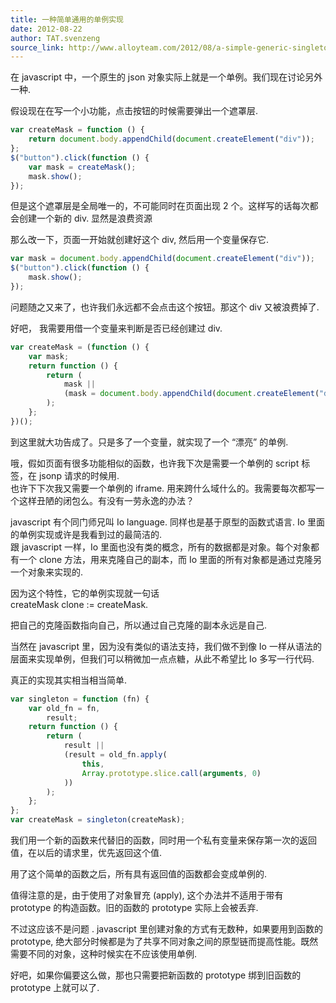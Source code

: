 ```yaml
---
title: 一种简单通用的单例实现
date: 2012-08-22
author: TAT.svenzeng
source_link: http://www.alloyteam.com/2012/08/a-simple-generic-singleton-implementation/
---
```


<!-- {% raw %} - for jekyll -->

在 javascript 中，一个原生的 json 对象实际上就是一个单例。我们现在讨论另外一种.

假设现在在写一个小功能，点击按钮的时候需要弹出一个遮罩层.

```javascript
var createMask = function () {
    return document.body.appendChild(document.createElement("div"));
};
$("button").click(function () {
    var mask = createMask();
    mask.show();
});
```

但是这个遮罩层是全局唯一的，不可能同时在页面出现 2 个。这样写的话每次都会创建一个新的 div. 显然是浪费资源

那么改一下，页面一开始就创建好这个 div, 然后用一个变量保存它.

```javascript
var mask = document.body.appendChild(document.createElement("div"));
$("button").click(function () {
    mask.show();
});
```

问题随之又来了，也许我们永远都不会点击这个按钮。那这个 div 又被浪费掉了.

好吧， 我需要用借一个变量来判断是否已经创建过 div.

```javascript
var createMask = (function () {
    var mask;
    return function () {
        return (
            mask ||
            (mask = document.body.appendChild(document.createElement("div")))
        );
    };
})();
```

到这里就大功告成了。只是多了一个变量，就实现了一个 “漂亮” 的单例.

哦，假如页面有很多功能相似的函数，也许我下次是需要一个单例的 script 标签，在 jsonp 请求的时候用.  
也许下下次我又需要一个单例的 iframe. 用来跨什么域什么的。我需要每次都写一个这样丑陋的闭包么。有没有一劳永逸的办法？

javascript 有个同门师兄叫 Io language. 同样也是基于原型的函数式语言. Io 里面的单例实现或许是我看到过的最简洁的.  
跟 javascript 一样，Io 里面也没有类的概念，所有的数据都是对象。每个对象都有一个 clone 方法，用来克隆自己的副本，而 Io 里面的所有对象都是通过克隆另一个对象来实现的.

因为这个特性，它的单例实现就一句话  
createMask clone := createMask.

把自己的克隆函数指向自己，所以通过自己克隆的副本永远是自己.

当然在 javascript 里，因为没有类似的语法支持，我们做不到像 Io 一样从语法的层面来实现单例，但我们可以稍微加一点点糖，从此不希望比 Io 多写一行代码.

真正的实现其实相当相当简单.

```javascript
var singleton = function (fn) {
    var old_fn = fn,
        result;
    return function () {
        return (
            result ||
            (result = old_fn.apply(
                this,
                Array.prototype.slice.call(arguments, 0)
            ))
        );
    };
};
var createMask = singleton(createMask);
```

我们用一个新的函数来代替旧的函数，同时用一个私有变量来保存第一次的返回值，在以后的请求里，优先返回这个值.

用了这个简单的函数之后，所有具有返回值的函数都会变成单例的.

值得注意的是，由于使用了对象冒充 (apply), 这个办法并不适用于带有 prototype 的构造函数。旧的函数的 prototype 实际上会被丢弃.

不过这应该不是问题 . javascript 里创建对象的方式有无数种，如果要用到函数的 prototype, 绝大部分时候都是为了共享不同对象之间的原型链而提高性能。既然需要不同的对象，这种时候实在不应该使用单例.

好吧，如果你偏要这么做，那也只需要把新函数的 prototype 绑到旧函数的 prototype 上就可以了.

<!-- {% endraw %} - for jekyll -->